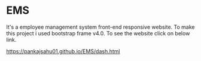 # EMS
It's a employee management system front-end responsive website.
To make this project i used bootstrap frame v4.0.
To see the website click on below link.

https://pankajsahu01.github.io/EMS/dash.html
